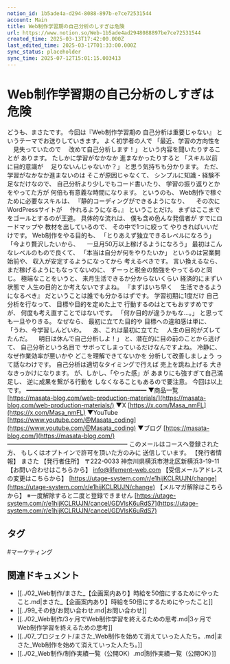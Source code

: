 ```yaml
---
notion_id: 1b5ade4a-d294-8088-897b-e7ce72531544
account: Main
title: Web制作学習期の自己分析のしすぎは危険
url: https://www.notion.so/Web-1b5ade4ad2948088897be7ce72531544
created_time: 2025-03-13T17:42:00.000Z
last_edited_time: 2025-03-17T01:33:00.000Z
sync_status: placeholder
sync_time: 2025-07-12T15:01:15.003413
---
```

# Web制作学習期の自己分析のしすぎは危険

どうも、まさたです。
今回は『Web制作学習期の
自己分析は重要じゃない』
というテーマでお送りしていきます。
よく初学者の人で
「最近、学習の方向性を
　見失っていたので
　改めて自己分析します！」
という内容を聞いたりすることが
あります。
たしかに学習がなかなか
進まなかったりすると
「スキル以前に目的意識が
　足りないんじゃないか？」
と思う気持ちも分かります。
ただ、学習がなかなか進まないのは
そこが原因じゃなくて、
シンプルに知識・経験不足なだけなので、
自己分析より少しでもコード書いたり、
学習の振り返りとかをやってた方が
何倍も有意義な時間になります。
というのも、
Web制作で稼ぐために必要なスキルは、
『静的コーディングができるようになり、
　その次にWordPressサイトが
　作れるようになる。』
ということだけ。
まずはここまでをゴールとするのが王道。
具体的な流れは、
僕も含め色んな発信者が
すでにロードマップや
教材を出しているので、
その中で1つに絞って
やりきればいいだけです。
Web制作をやる目的も、
「とりあえず独立できるレベルになろう」
「今より贅沢したいから、
　一旦月50万以上稼げるようになろう」
最初はこんなレベルのもので良くて、
「本当は自分が何をやりたいか」
というのは営業開始前や、
収入が安定するようになってから
考えるべきです。
言い換えるなら、
まだ稼げるようにもなってないのに、
ずーっと税金の勉強をやってるのと同じ。
極端なことをいうと、
来月生活できるか分からないくらい
経済的にまずい状態で
人生の目的とか考えないですよね。
『まずはいち早く
　生活できるようになるべき』
だということは誰でも分かるはずです。
学習初期に1度だけ
自己分析を行なって、
目標や目的を定めた上で
行動するのはとてもおすすめですが、
何度も考え直すことではないです。
「何か目的が違うかもな…。」
と思っても一旦やりきる。
なぜなら、
最初に立てた目的や
目標への違和感は単に、
「うわ、今学習しんどいわ。
　あ、これは最初に立てた
　人生の目的がズレてたんだ。
　明日は休んで自己分析しよ！」
と、潜在的に目の前のことから逃げて、
自己分析という名目で
サボってしまっているだけなんですよね。
冷静に、
なぜ作業効率が悪いかや
どこを理解できてないかを
分析して改善しましょう
って話なわけです。
自己分析は適切なタイミングで行えば
売上を跳ね上げる
大きなきっかけになります。
が、しかし、「やった感」が
あまりにも強すぎて自己満足し、
逆に成果を繋がる行動を
しなくなることもあるので要注意。
今回は以上です。
━━━━━━━━━━━━━━━━━━━━
▼商品一覧
[https://masata-blog.com/web-production-materials/](https://masata-blog.com/web-production-materials/)
▼X
[https://x.com/Masa_nmFL](https://x.com/Masa_nmFL)
▼YouTube
[https://www.youtube.com/@Masata_coding](https://www.youtube.com/@Masata_coding)
▼ブログ
[https://masata-blog.com/](https://masata-blog.com/)
━━━━━━━━━━━━━━━━━━━━
このメールはコースへ登録された方、
もしくはオプトインで許可を頂いた方のみに
送信しています。
【発行者情報】
まさた
【発行者住所】
〒222-0033
神奈川県横浜市港北区新横浜3-19-11
【お問い合わせはこちらから】
[info@lifement-web.com](mailto:info@lifement-web.com)
【受信メールアドレスの変更はこちらから】
[https://utage-system.com/r/e1hijKCLRUJN/change](https://utage-system.com/r/e1hijKCLRUJN/change)
【メルマガ解除はこちらから】
※一度解除すると二度と登録できません
[https://utage-system.com/r/e1hijKCLRUJN/cancel/GDVlsK6uRdS7](https://utage-system.com/r/e1hijKCLRUJN/cancel/GDVlsK6uRdS7)

## タグ

#マーケティング 

## 関連ドキュメント

- [[../02_Web制作/まさた_【企画案内あり】時給を50倍にするためにやったこと.md|まさた_【企画案内あり】時給を50倍にするためにやったこと]]
- [[../99_その他/お問い合わせ.md|お問い合わせ]]
- [[../02_Web制作/3ヶ月でWeb制作学習を終えるための思考.md|3ヶ月でWeb制作学習を終えるための思考]]
- [[../07_プロジェクト/まさた_Web制作を始めて消えていった人たち。.md|まさた_Web制作を始めて消えていった人たち。]]
- [[../02_Web制作/制作実績一覧（公開OK）.md|制作実績一覧（公開OK）]]
